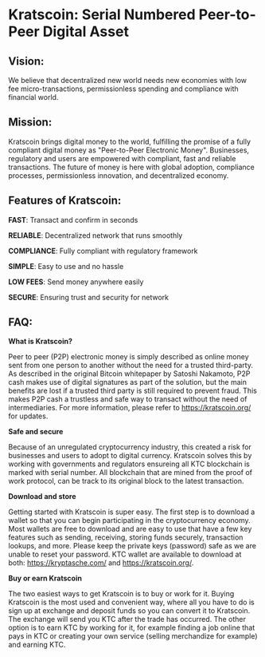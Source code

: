 # Kratscoin: Serial Numbered Peer-to-Peer Digital Asset

## Vision:

We believe that decentralized new world needs new economies with low fee micro-transactions, permissionless spending and compliance with financial world. 

## Mission:

Kratscoin brings digital money to the world, fulfilling the promise of a fully compliant digital money as "Peer-to-Peer Electronic Money". Businesses, regulatory and users are empowered with compliant, fast and reliable transactions. The future of money is here with global adoption, compliance processes, permissionless innovation, and decentralized economy.

## Features of Kratscoin:

**FAST**:             Transact and confirm in seconds

**RELIABLE**:        Decentralized network that runs smoothly

**COMPLIANCE**:    Fully compliant with regulatory framework

**SIMPLE**:            Easy to use and no hassle

**LOW FEES**:        Send money anywhere easily

**SECURE**:         Ensuring trust and security for network


## FAQ:

**What is Kratscoin?**

Peer to peer (P2P) electronic money is simply described as online money sent from one person to another without the need for a trusted third-party. As described in the original Bitcoin whitepaper by Satoshi Nakamoto, P2P cash makes use of digital signatures as part of the solution, but the main benefits are lost if a trusted third party is still required to prevent fraud. This makes P2P cash a trustless and safe way to transact without the need of intermediaries. For more information, please refer to https://kratscoin.org/ for updates.

**Safe and secure**

Because of an unregulated cryptocurrency industry, this created a risk for businesses and users to adopt to digital currency. Kratscoin solves this by working with governments and regulators ensureing all KTC blockchain is marked with serial number. All blockchain that are mined from the proof of work protocol, can be track to its original block to the latest transaction.

**Download and store**

Getting started with Kratscoin is super easy. The first step is to download a wallet so that you can begin participating in the cryptocurrency economy. Most wallets are free to download and are easy to use that have a few key features such as sending, receiving, storing funds securely, transaction lookups, and more. Please keep the private keys (password) safe as we are unable to reset your password. KTC wallet are available to download at both: https://kryptasche.com/ and https://kratscoin.org/.

**Buy or earn Kratscoin**

The two easiest ways to get Kratscoin is to buy or work for it. Buying Kratscoin is the most used and convenient way, where all you have to do is sign up at exchange and deposit funds so you can convert it to Kratscoin. The exchange will send you KTC after the trade has occurred. The other option is to earn KTC by working for it, for example finding a job online that pays in KTC or creating your own service (selling merchandize for example) and earning KTC.
